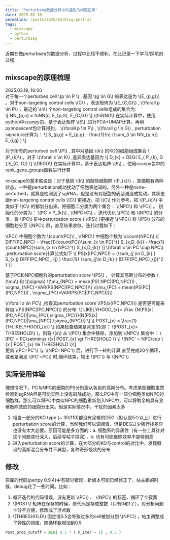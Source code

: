 ```yaml
---
title: 'Perturbseq数据分析中的遇到的问题记录'
date: 2025-03-18
permalink: /posts/2025/03/blog-post-2/
tags:
  - mixscape
  - python
  - perturbseq
---
```


近期在做perturbseq的数据分析，过程中比较不顺利，在此记录一下学习/踩坑的过程.


mixscape的原理梳理
----
2025.03.19, 16:00 \
对于每一个perturbed cell \\(p \in P \\) , 基因 \\(g \in G\\) 的表达量为 \\(E_{p,g}\\) 。对于non-targeting control cells \\(C\\) ，表达矩阵为 \\(E_{C,G}\\) , \\(\forall p \in P\\) ，最近的 \\(n\\) 个non-targeting control cells组成的集合为:  
\\[
NN_{p,n} = fnNN(n, E_{p,G}, E_{C,G})
\\]
 \\(fnNN()\\) 在实际计算中，使用python中scanpy包，基于表达矩阵 \\(E\\) ,进行PCA+UMAP计算，再用pynndescent包计算得到。
\\(\forall p \in P\\) , \\(\forall g \in G\\) , perturbation signature计算为：
\\[
S_{p,g} = E_{p,g} - \frac{1}{n} (\sum_{i \in NN_{p,n}} E_{i,g} )
\\]

对于所有的perturbed cell \\(P\\) , 其中对基因 \\(k\\) 的KO的细胞组成集合 \\(P_{k}\\) 。对于 \\(\forall k \in K\\) ,差异表达基因为 
\\[
D_{k} = DEG( E_{ P_{k}, G },E_{C, G})
\\]
 \\(DEG()\\) 在实际计算中，基于表达矩阵 \\(E\\) ，使用scanpy包中的rank_gene_groups函数进行计算


mixscape的基本假设是：对于基因 \\(k\\) 的敲除细胞群 \\(P_{k}\\) ，其细胞有两种状态，一种是perturbation成功扰动了细胞表达谱的。另外一种是none-perturbed，就算是检测到了sgRNA，但是没有对细胞的表达谱造成扰动，其状态跟non-targeting control cells \\(C\\) 更接近。把 \\(C\\) 作为参考，把 \\(P_{k}\\) 中类似于 \\(C\\) 的都划分出来。把细胞二分类为两个集合： \\(NPC\\) 和 \\(PC\\) 。
初始化的分类为： \\(PC = P_{k}\\) , \\(NPC=C\\) ，迭代优化 \\(PC\\) 和 \\(NPC\\) 的分类，将 \\(PC\\) 群中perturbation score ( \\(PS\\) )更接近 \\(NPC\\) 群 \\(PS\\) 分布的细胞划分至 \\(NPC\\) 群，直至结果收敛。迭代过程如下：

\\(PC\\) 中细胞个数为 \\(count(PC)\\) , \\(NPC\\) 中细胞个数为 \\(count(NPC)\\) 
\\[
DIFF(PC,NPC) = \frac{1}{count(PC)}\sum_{x \in PC}^{} S_{x,D_{k}} - \frac{1}{count(NPC)}\sum_{x \in NPC}^{} S_{x,D_{k}} 
\\]
\\(\forall x \in PC \cup NPC\\) ,perturbation score计算公式如下 
\\[
 PS(x|(PC,NPC)) = (\sum_{j \in D_{k} } S_{x,j}  DIFF(PC,NPC)_ {j} ) \frac{1}{  \sum_{j\in D_{k} } (DIFF(PC,NPC)_{j})^2 }
\\]

基于PC和NPC细胞群的perturbation score \\(PS\\) ， 计算其高斯分布的参数 \\(\mu\\) 和 \\(\sigma\\) 
\\(\mu_{NPC} = mean(PS( NPC|(PC,NPC))) , \sigma_{NPC}=VAR(PS(NPC|(PC,NPC)))\\)
\\(\mu_{PC} = mean(PS(PC|(PC,NPC))) , \sigma_{PC}=VAR(PS(PC|(PC,NPC)))\\)

\\(\forall x \in PC\\) ,检查其perturbation score \\(PS(x|(PC,NPC))\\) 是否更可能采样自 \\(PS(NPC|(PC,NPC))\\) 的分布:
\\[
LIKELYHOOD_{x}= \frac {N(PS(x|(PC,NPC))|\mu_{PC},\sigma_{PC})}{N(PS(x|(PC,NPC))|\mu_{NPC},\sigma_{NPC})} 
\\]
\\[
POST_{x} = \frac{1}{1+LIKELYHOOD_{x}}
\\]
如果检查结果是肯定的(即： \\(POST_{x}> THRESHOLD\\) )，则将 \\(x\\) 从 \\(PC\\) 集合中移除，添加到 \\(NPC\\) 集合中：
\\[PC' = PC\setminus \\{x| POST_{x} \gt THRESHOLD \\} \\]
\\[NPC' = NPC\cup \\{x | POST_{x} \le THRESHOLD \\}\\] \
更新 \\(PC=PC'\\) 与 \\(NPC=NPC'\\) 后，进行下一轮的计算,直至完成20个循环，或者是满足 \\(PC'=PC\\) 时,循环结束，输出 \\(PC'\\) 与 \\(NPC'\\)


实际使用体验
--
理想情况下，PC与NPC的细胞的PS分别服从各自的高斯分布。考虑某些细胞虽然检测到sgRNA但是可能实际上没有敲除成功，那么PC中有一部分细胞类似NPC的细胞群，那么可以将PC中类似NPC的细胞重新划入NPC中，可以将剩余的具有显著敲除效应的细胞分出来。但是实际情况中，干扰的因素太多
1.  相当一部分的KO type (~ 30/110)都没有足够的DEG（默认是5个以上）进行perturbation score的计算，当然我们可以调阈值，但是DEG过少强行找差异也没有太大必要。原因可能是多方面的：a. 细胞系的异质性（有一些工具针对这个问题进行深入，后续写帖子探究），b. 也有可能敲除效率不是特别高
2.  进入perturbation score的计算，在大部分的KO与control的对比中，发现假设的高斯混合分布并不典型，各种奇形怪状的分布

修改
--
原库的代码(pertpy 0.9.4)中有部分错误，新版本可能已经修正了，帖主跑的时候，debug花了一些时间。比如：
1.  循环迭代的代码错误，没有更新 \\(PC\\) 、 \\(NPC\\) 的标签，循环了个寂寞
2.  \\(POST\\) 矩阵在保存的时候，原代码是存成整数（只有0和1了），对分析问题十分不方便，修改成了浮点数
3.  \\(THRESHOLD\\) 固定值0.5会导致过多的cell被划分到 \\(NPC\\) ，帖主调整成了弹性的阈值，随循环数增加到0.5
```python
Post_prob_cutoff = min( 0.1 * ( n_iter + 1) , 0.5 )
```

